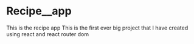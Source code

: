 # Recipe__app
This is the recipe app
This is the first ever big project that I have created using react and react router dom
